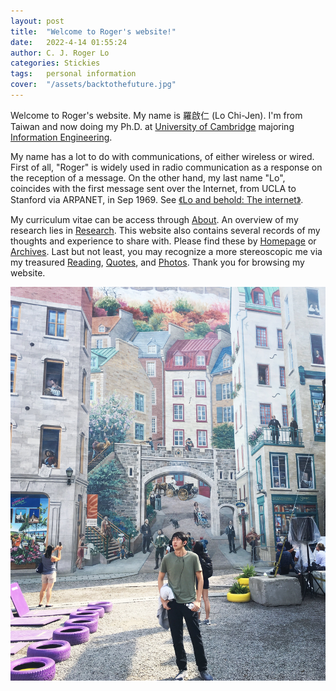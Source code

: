 ```yaml
---
layout: post
title:  "Welcome to Roger's website!"
date:   2022-4-14 01:55:24
author: C. J. Roger Lo
categories: Stickies
tags:	personal information
cover:  "/assets/backtothefuture.jpg"
---
```


Welcome to Roger's website. My name is 羅啟仁 (Lo Chi-Jen). I'm from Taiwan and now doing my Ph.D. at [University of Cambridge] majoring [Information Engineering]. 

My name has a lot to do with communications, of either wireless or wired. First of all, "Roger" is widely used in radio communication as a response on the reception of a message. On the other hand, my last name "Lo", coincides with the first message sent over the Internet, from UCLA to Stanford via ARPANET, in Sep 1969. See [《Lo and behold: The internet》].

My curriculum vitae can be access through [About]. An overview of my research lies in [Research]. This website also contains several records of my thoughts and experience to share with. Please find these by [Homepage] or [Archives]. Last but not least, you may recognize a more stereoscopic me via my treasured [Reading], [Quotes], and [Photos]. Thank you for browsing my website.

<a href="/assets/IMG_7128.jpg" data-lightbox="falcon9-large" data-title="Photo taken at Quebec, Canada, Aug 2018">
<img src="/assets/IMG_7128.jpg" title="Photo taken at Quebec, Canada, Aug 2018">
</a>

[Information Engineering]: http://www.eng.cam.ac.uk/research/academic-divisions/information-engineering
[University of Cambridge]: https://www.google.com/search?client=safari&rls=en&q=university+of+cambridge&ie=UTF-8&oe=UTF-8
[Homepage]: https://rogerlo47.github.io
[About]: https://rogerlo47.github.io/about/
[Archives]: https://rogerlo47.github.io/archives/
[Research]: https://rogerlo47.github.io/researches/
[Reading]: https://rogerlo47.github.io/readings/
[Quotes]: https://rogerlo47.github.io/quotes/
[Photos]: https://rogerlo47.github.io/photos/
[《Lo and behold: The internet》]: https://www.universityofcalifornia.edu/news/lo-and-behold-internet

<!--- Welcome to Roger's website. My Taiwanese name in Mandarin is 羅啟仁 (Lo Chi-Jen). The main purpose of building this website is to enhance my applications towards the MPhil/PhD programs. Professors can access to not only my personal information, my CV, yet many more dimensions of me through simply survey this site. Since Professors are usually very busy and have lots of tasks to deal with beyond researches, I hope this simple, concise, and clear personal website can reduce their burden. I started building this website after receiving the interview request in 9, March, from the University of Cambridge. Apart from this I've also applied for other great universities like the University of Edinburgh, UCL, King's and Imperial. All final results are not revealed so far.

I wrote a brief self-introduction in [About]. My research progress lies in [Research]. This website also contains several records of my relevant course works, presentation slides, extracurricular performances, and specificially there's a post about how I build up my mindset and philosophy. Please access these posts through [Homepage] or [Archives]. Last but not least, you may recognize a more stereoscopic me though my treasured [Reading], [Quotes], and [Photos]. Thank you very much for browsing my website. I hope you like it! --->
